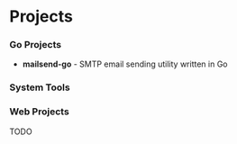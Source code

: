 # Projects

### Go Projects
- **mailsend-go** - SMTP email sending utility written in Go

### System Tools

### Web Projects

TODO
